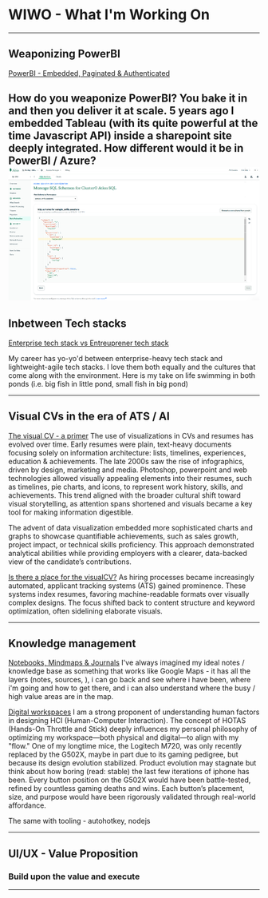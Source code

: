 # WIWO - What I'm Working On

---

## Weaponizing PowerBI

[PowerBI - Embedded, Paginated & Authenticated](/powerbiEmbedded)

How do you weaponize PowerBI? You bake it in and then you deliver it at scale. 5 years ago I embedded Tableau (with its quite powerful at the time Javascript API) inside a sharepoint site deeply integrated. How different would it be in PowerBI / Azure? 
<img src="images/BIConnectorSchema.png?raw=true"/>
---

## Inbetween Tech stacks
[Enterprise tech stack vs Entreuprener tech stack](/techstack)

My career has yo-yo'd between enterprise-heavy tech stack and lightweight-agile tech stacks. I love them both equally and the cultures that come along with the environment. Here is my take on life swimming in both ponds (i.e. big fish in little pond, small fish in big pond) 

---

## Visual CVs in the era of ATS / AI
[The visual CV - a primer](/pastCV)
The use of visualizations in CVs and resumes has evolved over time. Early resumes were plain, text-heavy documents focusing solely on information architecture: lists, timelines, experiences, education & achievements. The late 2000s saw the rise of infographics, driven by design, marketing and media. Photoshop, powerpoint and web technologies allowed visually appealing elements into their resumes, such as timelines, pie charts, and icons, to represent work history, skills, and achievements. This trend aligned with the broader cultural shift toward visual storytelling, as attention spans shortened and visuals became a key tool for making information digestible.

The advent of data visualization embedded more sophisticated charts and graphs to showcase quantifiable achievements, such as sales growth, project impact, or technical skills proficiency. This approach demonstrated analytical abilities while providing employers with a clearer, data-backed view of the candidate’s contributions.

[Is there a place for the visualCV?](/visualCV)
As hiring processes became increasingly automated, applicant tracking systems (ATS) gained prominence. These systems index resumes, favoring machine-readable formats over visually complex designs. The focus shifted back to content structure and keyword optimization, often sidelining elaborate visuals.

---

## Knowledge management
[Notebooks, Mindmaps & Journals](/kb)
I've always imagined my ideal notes / knowledge base as something that works like Google Maps - it has all the layers (notes, sources, ), i can go back and see where i have been, where i'm going and how to get there, and i can also understand where the busy / high value areas are in the map.

[Digital workspaces](/macros)
I am a strong proponent of understanding human factors in designing HCI (Human-Computer Interaction). The concept of HOTAS (Hands-On Throttle and Stick) deeply influences my personal philosophy of optimizing my workspace—both physical and digital—to align with my "flow." One of my longtime mice, the Logitech M720, was only recently replaced by the G502X, maybe in part due to its gaming pedigree, but because its design evolution stabilized. Product evolution may stagnate but think about how boring (read: stable) the last few iterations of iphone has been. Every button position on the G502X would have been battle-tested, refined by countless gaming deaths and wins. Each button’s placement, size, and purpose would have been rigorously validated through real-world affordance.

The same with tooling - autohotkey, nodejs

---

## UI/UX - Value Proposition

### Build upon the value and execute



<!--[Azure - Azure Cosmos DB, Storage Explorer](/azure)
Automate the system or systemize the automation.


### MongoDB / Atlas / NodeJS
[MongoDB client, Pipelines & NodeJS](/nodeJS)
<img src="images/NodeJS.png?raw=true"/>
 -->

---
<!-- <p style="font-size:11px">Page template forked from <a href="https://github.com/evanca/quick-portfolio">evanca</a></p> -->
